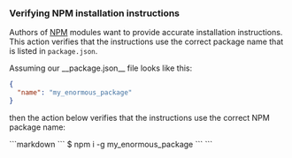 ### Verifying NPM installation instructions

Authors of [NPM](https://www.npmjs.com) modules
want to provide accurate installation instructions.
This action verifies that the instructions use the correct package name
that is listed in `package.json`.

<a class="tutorialRunner_createFile">
Assuming our __package.json__ file looks like this:

```json
{
  "name": "my_enormous_package"
}
```
</a>

then the action below verifies that the instructions use the correct NPM package name:

<a class="tutorialRunner_runMarkdownInTutrun">
```markdown
<a class="tutorialRunner_verifyNpmInstall">
`​``
$ npm i -g my_enormous_package
`​``
</a>
```
</a>
